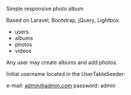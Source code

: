 Simple responsive photo album

Based on Laravel, Bootstrap, jQuery, Lightbox.

- users
- albums
- photos
- videos

Any user may create albums and add photos.

Initial username located in the UserTableSeeder:

e-mail: admin@admin.com
password: admin
